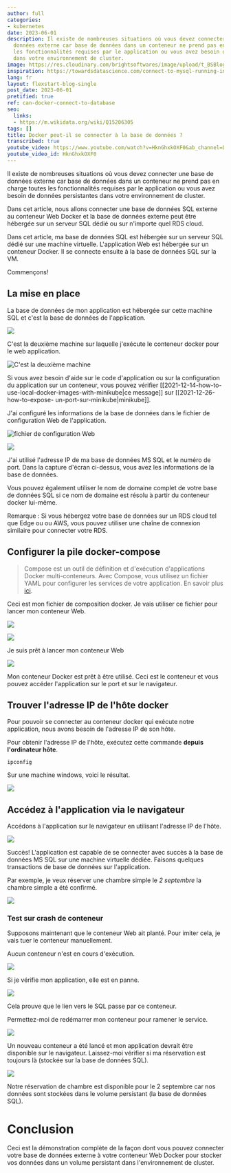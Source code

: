 ```yaml
---
author: full
categories:
- kubernetes
date: 2023-06-01
description: Il existe de nombreuses situations où vous devez connecter une base de
  données externe car base de données dans un conteneur ne prend pas en charge toutes
  les fonctionnalités requises par le application ou vous avez besoin de données persistantes
  dans votre environnement de cluster.
image: https://res.cloudinary.com/brightsoftwares/image/upload/t_BSBlogImage/v1651943394/david-knox-0blbblsyf3o-unsplash_r6a1ng.jpg
inspiration: https://towardsdatascience.com/connect-to-mysql-running-in-docker-container-from-a-local-machine-6d996c574e55?gi=42de54860f08
lang: fr
layout: flexstart-blog-single
post_date: 2023-06-01
pretified: true
ref: can-docker-connect-to-database
seo:
  links:
  - https://m.wikidata.org/wiki/Q15206305
tags: []
title: Docker peut-il se connecter à la base de données ?
transcribed: true
youtube_video: https://www.youtube.com/watch?v=HknGhxkOXF0&ab_channel=DevopsGuru
youtube_video_id: HknGhxkOXF0
---
```


Il existe de nombreuses situations où vous devez connecter une base de données externe car
base de données dans un conteneur ne prend pas en charge toutes les fonctionnalités requises par le
application ou vous avez besoin de données persistantes dans votre environnement de cluster.


Dans cet article, nous allons connecter une base de données SQL externe au conteneur Web Docker et la base de données externe peut être hébergée sur un serveur SQL dédié ou sur n'importe quel RDS cloud.


Dans cet article, ma base de données SQL est hébergée sur un serveur SQL dédié sur une machine virtuelle. L'application Web est hébergée sur un conteneur Docker. Il se connecte ensuite à la base de données SQL sur la VM.


Commençons!


## La mise en place

La base de données de mon application est hébergée sur cette machine SQL et c'est la base de données de l'application.

![](https://res.cloudinary.com/brightsoftwares/image/upload/v1651939756/brightsoftwares.com.blog/image_aotsri.png)


C'est la deuxième machine sur laquelle j'exécute le conteneur docker pour le web
application.

![C'est la deuxième machine](https://res.cloudinary.com/brightsoftwares/image/upload/v1651939852/brightsoftwares.com.blog/image_tybk5e.png)




Si vous avez besoin d'aide sur le code d'application ou sur la configuration du
application sur un conteneur, vous pouvez vérifier [[2021-12-14-how-to-use-local-docker-images-with-minikube|ce message]] sur [[2021-12-26-how-to-expose- un-port-sur-minikube|minikube]].


J'ai configuré les informations de la base de données dans le fichier de configuration Web de l'application.

![fichier de configuration Web](https://res.cloudinary.com/brightsoftwares/image/upload/v1651940759/brightsoftwares.com.blog/image_ecqvxh.png)


![](https://res.cloudinary.com/brightsoftwares/image/upload/v1651941026/brightsoftwares.com.blog/image_tqzord.png)


J'ai utilisé l'adresse IP de ma base de données MS SQL et le numéro de port. Dans la capture d'écran ci-dessus, vous avez les informations de la base de données.

Vous pouvez également utiliser le nom de domaine complet de votre base de données SQL si ce nom de domaine est résolu à partir du
conteneur docker lui-même.

Remarque : Si vous hébergez votre base de données sur un RDS cloud tel que Edge ou ou AWS, vous pouvez utiliser une chaîne de connexion similaire pour connecter votre RDS.

## Configurer la pile docker-compose

> Compose est un outil de définition et d'exécution d'applications Docker multi-conteneurs. Avec Compose, vous utilisez un fichier YAML pour configurer les services de votre application.
> En savoir plus [ici](https://docs.docker.com/compose/).


Ceci est mon fichier de composition docker. Je vais utiliser ce fichier pour lancer mon conteneur Web.

![](https://res.cloudinary.com/brightsoftwares/image/upload/v1651941551/brightsoftwares.com.blog/image_qofgot.png)


![](https://res.cloudinary.com/brightsoftwares/image/upload/v1651941600/brightsoftwares.com.blog/image_erd8m8.png)



Je suis prêt à lancer mon conteneur Web

![](https://res.cloudinary.com/brightsoftwares/image/upload/v1651941683/brightsoftwares.com.blog/image_m6rght.png)




Mon conteneur Docker est prêt à être utilisé. Ceci est le conteneur et vous pouvez accéder
l'application sur le port et sur le navigateur.


## Trouver l'adresse IP de l'hôte docker

Pour pouvoir se connecter au conteneur docker qui exécute notre application, nous avons besoin de l'adresse IP de son hôte.

Pour obtenir l'adresse IP de l'hôte, exécutez cette commande __depuis l'ordinateur hôte__.

```
ipconfig
```

Sur une machine windows, voici le résultat.

![](https://res.cloudinary.com/brightsoftwares/image/upload/v1651941969/brightsoftwares.com.blog/image_qb3i0r.png)


## Accédez à l'application via le navigateur

Accédons à l'application sur le navigateur en utilisant l'adresse IP de l'hôte.

![](https://res.cloudinary.com/brightsoftwares/image/upload/v1651942189/brightsoftwares.com.blog/image_jgmplu.png)


Succès! L'application est capable de se connecter avec succès à la base de données MS SQL sur une machine virtuelle dédiée. Faisons quelques transactions de base de données sur l'application.

Par exemple, je veux réserver une chambre simple le *2 septembre* la chambre simple a été
confirmé.

![](https://res.cloudinary.com/brightsoftwares/image/upload/v1651942275/brightsoftwares.com.blog/image_n47tys.png)


### Test sur crash de conteneur

Supposons maintenant que le conteneur Web ait planté. Pour imiter cela, je vais tuer le conteneur manuellement.

Aucun conteneur n'est en cours d'exécution.

![](https://res.cloudinary.com/brightsoftwares/image/upload/v1651942419/brightsoftwares.com.blog/image_xqkefh.png)


Si je vérifie mon application, elle est en panne.

![](https://res.cloudinary.com/brightsoftwares/image/upload/v1651942462/brightsoftwares.com.blog/image_ve0g2f.png)


Cela prouve que le lien vers le SQL passe par ce conteneur.

Permettez-moi de redémarrer mon conteneur pour ramener le service.

![](https://res.cloudinary.com/brightsoftwares/image/upload/v1651942684/brightsoftwares.com.blog/image_q8rfiv.png)


Un nouveau conteneur a été lancé et mon application devrait être disponible sur le navigateur. Laissez-moi vérifier si ma réservation est toujours là (stockée sur la base de données SQL).

![](https://res.cloudinary.com/brightsoftwares/image/upload/v1651942808/brightsoftwares.com.blog/image_qhc04s.png)


Notre réservation de chambre est disponible pour le 2 septembre car nos données sont stockées dans le volume persistant (la base de données SQL).


# Conclusion

Ceci est la démonstration complète de la façon dont vous pouvez connecter votre base de données externe
à votre conteneur Web Docker pour stocker vos données dans un volume persistant dans l'environnement de cluster.